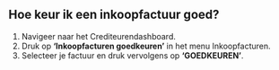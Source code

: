 ## Hoe keur ik een inkoopfactuur goed?
1.	Navigeer naar het Crediteurendashboard.
2.	Druk op **‘Inkoopfacturen goedkeuren’** in het menu Inkoopfacturen.
3.	Selecteer je factuur en druk vervolgens op **‘GOEDKEUREN’**.


